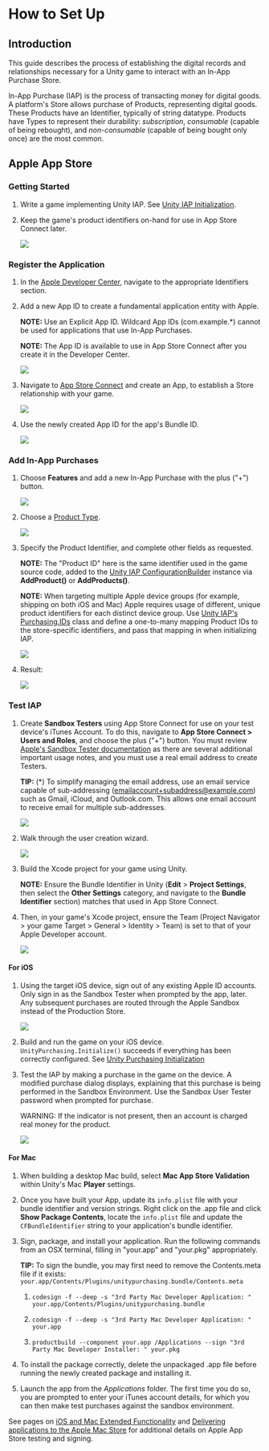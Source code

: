 # How to Set Up

## Introduction

This guide describes the process of establishing the digital records and relationships necessary for a Unity game to interact with an In-App Purchase Store.

In-App Purchase (IAP) is the process of transacting money for digital goods. A platform's Store allows purchase of Products, representing digital goods. These Products have an Identifier, typically of string datatype. Products have Types to represent their durability: _subscription_, _consumable_ (capable of being rebought), and _non-consumable_ (capable of being bought only once) are the most common. 

## Apple App Store

### Getting Started

1. Write a game implementing Unity IAP. See [Unity IAP Initialization](Overview.md).

1. Keep the game's product identifiers on-hand for use in App Store Connect later.

    ![](images/IAPAppleImage0.png)

### Register the Application

1. In the [Apple Developer Center](https://developer.apple.com/account), navigate to the appropriate Identifiers section. 

2. Add a new App ID to create a fundamental application entity with Apple. 
    
    **NOTE:** Use an Explicit App ID. Wildcard App IDs (com.example.*) cannot be used for applications that use In-App Purchases.

    **NOTE:** The App ID is available to use in App Store Connect after you create it in the Developer Center.
  
    ![](images/IAPAppleImage1.png)

3. Navigate to [App Store Connect](https://itunesconnect.apple.com) and create an App, to establish a Store relationship with your game. 
  
    ![](images/IAPAppleImage2.png) 

4. Use the newly created App ID for the app's Bundle ID. 

    ![](images/IAPAppleImage3.png)

### Add In-App Purchases

1. Choose __Features__ and add a new In-App Purchase with the plus ("+") button. 

    ![](images/IAPAppleImage4.png)


2. Choose a [Product Type](DefiningProductsOverview.md#Product-Type). 

    ![](images/IAPAppleImage5.png)

3. Specify the Product Identifier, and complete other fields as requested.

    **NOTE:** The "Product ID" here is the same identifier used in the game source code, added to the [Unity IAP ConfigurationBuilder](xref:UnityEngine.Purchasing.ConfigurationBuilder) instance via __AddProduct()__ or __AddProducts()__. 
    
    **NOTE:** When targeting multiple Apple device groups (for example, shipping on both iOS and Mac) Apple requires usage of different, unique product identifiers for each distinct device group. Use [Unity IAP's Purchasing.IDs](xref:UnityEngine.Purchasing.IDs) class and define a one-to-many mapping Product IDs to the store-specific identifiers, and pass that mapping in when initializing IAP. 

    ![](images/IAPAppleImage6.png)

4. Result:

    ![](images/IAPAppleImage7.png)

### Test IAP

1. Create __Sandbox Testers__ using App Store Connect for use on your test device's iTunes Account. To do this, navigate to __App Store Connect &gt; Users and Roles__, and choose the plus ("+") button. You must review [Apple's Sandbox Tester documentation](https://help.apple.com/app-store-connect/#/dev8b997bee1) as there are several additional important usage notes, and you must use a real email address to create Testers. 
    
    **TIP:** (*) To simplify managing the email address, use an email service capable of sub-addressing (emailaccount+subaddress@example.com) such as Gmail, iCloud, and Outlook.com. This allows one email account to receive email for multiple sub-addresses. 

    ![](images/IAPAppleImage8.png)

2. Walk through the user creation wizard. 

    ![](images/IAPAppleImage9.png)

3. Build the Xcode project for your game using Unity.

    **NOTE:** Ensure the Bundle Identifier in Unity (**Edit** &gt; **Project Settings**, then select the **Other Settings** category, and navigate to the **Bundle Identifier** section) matches that used in App Store Connect.

4. Then, in your game's Xcode project, ensure the Team (Project Navigator &gt; your game Target &gt; General &gt; Identity &gt; Team) is set to that of your Apple Developer account.

    ![](images/IAPAppleImage10.png)

#### For iOS

1. Using the target iOS device, sign out of any existing Apple ID accounts. Only sign in as the Sandbox Tester when prompted by the app, later. Any subsequent purchases are routed through the Apple Sandbox instead of the Production Store.

    ![](images/IAPAppleImage11.png)

2. Build and run the game on your iOS device. `UnityPurchasing.Initialize()` succeeds if everything has been correctly configured. See [Unity Purchasing Initialization](xref:UnityEngine.Purchasing.UnityPurchasing) 

3. Test the IAP by making a purchase in the game on the device. A modified purchase dialog displays, explaining that this purchase is being performed in the Sandbox Environment. Use the Sandbox User Tester password when prompted for purchase. 

    WARNING: If the indicator is not present, then an account is charged real money for the product.
  
    ![](images/IAPAppleImage12.png)

#### For Mac

1. When building a desktop Mac build, select __Mac App Store Validation__ within Unity's Mac **Player** settings.

2. Once you have built your App, update its `info.plist` file with your bundle identifier and version strings. Right click on the .app file and click __Show Package Contents__, locate the `info.plist` file and update the `CFBundleIdentifier` string to your application's bundle identifier.

3. Sign, package, and install your application. Run the following commands from an OSX terminal, filling in "your.app" and "your.pkg" appropriately.

    **TIP:** To sign the bundle, you may first need to remove the Contents.meta file if it exists: `your.app/Contents/Plugins/unitypurchasing.bundle/Contents.meta`
  
    1. `codesign -f --deep -s "3rd Party Mac Developer Application: " your.app/Contents/Plugins/unitypurchasing.bundle`
    
    1. `codesign -f --deep -s "3rd Party Mac Developer Application: " your.app`
    
    1. `productbuild --component your.app /Applications --sign "3rd Party Mac Developer Installer: " your.pkg`

4. To install the package correctly, delete the unpackaged .app file before running the newly created package and installing it.

5. Launch the app from the _Applications_ folder. The first time you do so, you are prompted to enter your iTunes account details, for which you can then make test purchases against the sandbox environment.


See pages on [iOS and Mac Extended Functionality](UnityIAPiOSMAS.md) and [Delivering applications to the Apple Mac Store](https://docs.unity3d.com/Manual/HOWTO-PortToAppleMacStore.html) for additional details on Apple App Store testing and signing. 



